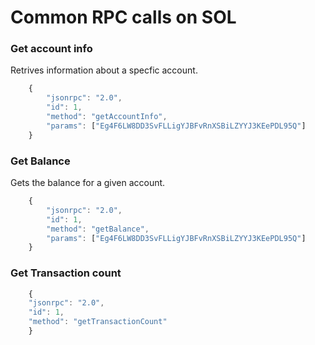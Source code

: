 # Common RPC calls on SOL

### Get account info
Retrives information about a specfic account.
```javascript
    {
        "jsonrpc": "2.0",
        "id": 1,
        "method": "getAccountInfo",
        "params": ["Eg4F6LW8DD3SvFLLigYJBFvRnXSBiLZYYJ3KEePDL95Q"]
    }
```

### Get Balance
Gets the balance for a given account.
```javascript
    {
        "jsonrpc": "2.0",
        "id": 1,
        "method": "getBalance",
        "params": ["Eg4F6LW8DD3SvFLLigYJBFvRnXSBiLZYYJ3KEePDL95Q"]
    }
```

### Get Transaction count
```javascript
    {
    "jsonrpc": "2.0",
    "id": 1,
    "method": "getTransactionCount"
    }
```